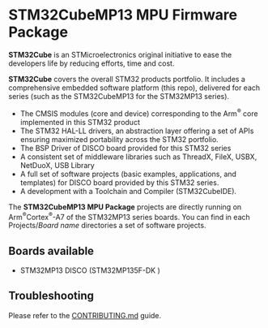 # STM32CubeMP13 MPU Firmware Package

**STM32Cube** is an STMicroelectronics original initiative to ease the developers life by reducing efforts, time and cost.

**STM32Cube** covers the overall STM32 products portfolio. It includes a comprehensive embedded software platform (this repo), delivered for each series (such as the STM32CubeMP13 for the STM32MP13 series).
   * The CMSIS modules (core and device) corresponding to the Arm<sup>®</sup> core implemented in this STM32 product
   * The STM32 HAL-LL drivers, an abstraction layer offering a set of APIs ensuring maximized portability across the STM32 portfolio.
   * The BSP Driver of DISCO board provided for this STM32 series 
   * A consistent set of middleware libraries such as ThreadX, FileX, USBX, NetDuoX, USB Library 
   * A full set of software projects (basic examples, applications, and templates)  for DISCO board provided by this STM32 series.
   * A development with a Toolchain and Compiler (STM32CubeIDE).
      
The **STM32CubeMP13 MPU Package** projects are directly running on Arm<sup>®</sup>Cortex<sup>®</sup>-A7 of the STM32MP13 series boards. You can find in each Projects/*Board name* directories a set of software projects.

## Boards available
  * STM32MP13 DISCO (STM32MP135F-DK )
   
## Troubleshooting

Please refer to the [CONTRIBUTING.md](CONTRIBUTING.md) guide.

